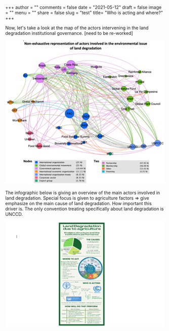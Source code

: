 +++
author = ""
comments = false
date = "2021-05-12"
draft = false
image = ""
menu = ""
share = false
slug = "test"
title= "Who is acting and where?"
+++

Now, let's take a look at the map of the actors intervening in the land degradation institutional governance. [need to be re-worked]

![](images/actorsmap2.png)

The infographic below is giving an overview of the main actors involved in land degradation. Special focus is given to agriculture factors => give emphasize on the main cause of land degradation. How important this driver is. The only convention treating specifically about land degradation is UNCCD. 


![](images/infographic.png) 



